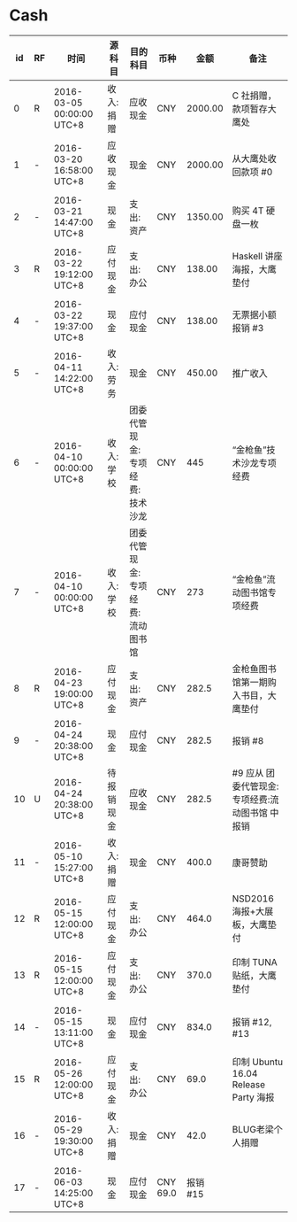 # Cash

id| RF |时间 |  源科目 | 目的科目 | 币种 | 金额 | 备注
---|---|--------|---------|------|---- | -----  | ----
 0 | R |2016-03-05 00:00:00 UTC+8 | 收入:捐赠 | 应收现金 | CNY | 2000.00 | C 社捐赠，款项暂存大鹰处
 1 | - |2016-03-20 16:58:00 UTC+8 | 应收现金 | 现金 | CNY | 2000.00 |  从大鹰处收回款项 #0
 2 | - |2016-03-21 14:47:00 UTC+8 | 现金 | 支出:资产 | CNY | 1350.00 |  购买 4T 硬盘一枚
3  | R |2016-03-22 19:12:00 UTC+8 | 应付现金 | 支出:办公 | CNY | 138.00  | Haskell 讲座海报，大鹰垫付
4  | - |2016-03-22 19:37:00 UTC+8 | 现金 | 应付现金 | CNY | 138.00 | 无票据小额报销 #3
5  | - | 2016-04-11 14:22:00 UTC+8 | 收入:劳务 | 现金 | CNY | 450.00 | 推广收入
6  | - | 2016-04-10 00:00:00 UTC+8 | 收入:学校 | 团委代管现金:专项经费:技术沙龙 | CNY | 445 | “金枪鱼”技术沙龙专项经费
7  | - | 2016-04-10 00:00:00 UTC+8 | 收入:学校 | 团委代管现金:专项经费:流动图书馆 | CNY | 273 | “金枪鱼”流动图书馆专项经费
8 | R | 2016-04-23 19:00:00 UTC+8 | 应付现金 | 支出:资产| CNY | 282.5 | 金枪鱼图书馆第一期购入书目，大鹰垫付
9 | - | 2016-04-24 20:38:00 UTC+8 | 现金    | 应付现金   | CNY | 282.5 | 报销 #8
10 | U | 2016-04-24 20:38:00 UTC+8 | 待报销现金 | 应收现金 | CNY |  282.5 | #9 应从 团委代管现金:专项经费:流动图书馆 中报销
11 | - | 2016-05-10 15:27:00 UTC+8 | 收入:捐赠 | 现金     | CNY | 400.0 | 康哥赞助
12 | R | 2016-05-15 12:00:00 UTC+8 | 应付现金 | 支出:办公 | CNY | 464.0 | NSD2016 海报+大展板，大鹰垫付
13 | R | 2016-05-15 12:00:00 UTC+8 | 应付现金 | 支出:办公 | CNY | 370.0 | 印制 TUNA 贴纸，大鹰垫付
14 | - | 2016-05-15 13:11:00 UTC+8 | 现金 | 应付现金 | CNY | 834.0 | 报销 #12, #13
15 | R | 2016-05-26 12:00:00 UTC+8 | 应付现金| 支出:办公 | CNY | 69.0 | 印制 Ubuntu 16.04 Release Party 海报
16 | - | 2016-05-29 19:30:00 UTC+8 | 收入:捐赠 | 现金 | CNY | 42.0 | BLUG老梁个人捐赠
17 | - | 2016-06-03 14:25:00 UTC+8 | 现金 | 应付现金 | CNY 69.0 | 报销 #15

